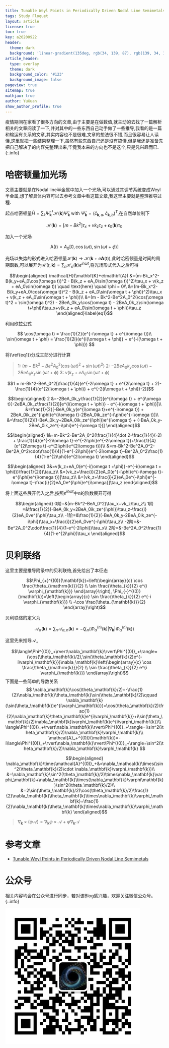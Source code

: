 ```yaml
---
title: Tunable Weyl Points in Periodically Driven Nodal Line Semimetals 内容推导
tags: Study Floquet
layout: article
license: true
toc: true
key: a20200922
header:
  theme: dark
  background: 'linear-gradient(135deg, rgb(34, 139, 87), rgb(139, 34, 139))'
article_header:
  type: overlay
  theme: dark
  background_color: '#123'
  background_image: false
pageview: true
sitemap: true
mathjax: true
author: YuXuan
show_author_profile: true
---
```

疫情期间在家看了很多方向的文章,由于主要是在做数值,就主动的去找了一篇解析相关的文章阅读了一下,并对其中的一些东西自己动手做了一些推导,我看的是一篇和输运有关系的文章,其实内容也不是很难,文章的想法很不错,而且很容易让人读懂,这里就把一些结果整理一下,虽然有些东西自己还是没有搞懂,但是我还是准备先把自己解决了的内容先整理出来,毕竟我本来的方向也不是这个,只是凭兴趣而已.
{:.info}
<!--more-->
# 哈密顿量加光场
文章主要就是在Nodal line半金属中加入一个光场,可以通过其调节系统变成Weyl 半金属,想了解具体内容可以去参考文章中看这篇文章,我这里主要就是整理推导过程.

起点哈密顿量$\hat{H}=\sum_{k} \hat{\Psi}_{\mathbf{k}}^{\dagger} \mathcal{H}(\mathbf{k}) \hat{\Psi}_{\mathbf{k}} \text { with } \hat{\Psi}_{\mathbf{k}}=\left(\hat{c}_{\mathbf{k}, a}, \hat{c}_{\mathbf{k}, b}\right)^{T}$,在自然单位制下

$$\mathcal{H}(\mathbf{k})=\left[m-B k^{2}\right] \tau_{x}+v k_{z} \tau_{z}+\epsilon_{0}(\mathbf{k}) \tau_{0}$$

加入一个光场

$$\mathrm{A}(t)=A_0[0,\cos(\omega t),\sin(\omega t + \phi)]$$

光场以失势的形式进入哈密顿量$\mathcal{H}(\mathbf{k})\rightarrow\mathcal{H}(\mathbf{k}+e\mathbf{A}(t))$,此时哈密顿量是时间的周期函数,可以展开为$\mathcal{H}(t,\mathbf{k})=\sum_n\mathcal{H}_n(\mathbf{k})e^{in\omega t}$,将光场形式代入之后可得

$$\begin{aligned}
\mathcal{H}(\mathbf{K}+e\mathbf{A}) &=(m-Bk_x^2-B(k_y+eA_0\cos(\omega t))^2 - B(k_z + eA_0\sin(\omega t))^2)\tau_x + v(k_z + eA_0\sin(\omega t)) \quad \text{here} \quad \phi = 0\\
&=(m-Bk_x^2-B(k_y+eA_0\cos(\omega t))^2 - B(k_z + eA_0\sin(\omega t + \phi))^2)\tau_x + v(k_z + eA_0\sin(\omega t + \phi))\\
&=(m - Bk^2-Be^2A_0^2(\cos(\omega t)^2 + \sin(\omega t)^2) - 2BeA_0k_y\cos(\omega t) - 2BeA_0k_z\sin(\omega t+\phi))\tau_x+v(k_z + eA_0\sin(\omega t + \phi))\tau_z
\end{aligned}\label{eq1}$$

利用欧拉公式

$$
\cos(\omega t) = \frac{1}{2}(e^{-i\omega t} + e^{i\omega t})\\
\sin(\omega t + \phi) = \frac{1}{2i}(e^{i(\omega t + \phi)} + e^{-i(\omega t + \phi)})
$$

将(\ref{eq1})分成三部分进行计算
>1: $(m - Bk^2-Be^2A_0^2(\cos(\omega t)^2 + \sin(\omega t)^2)$
>2: $- 2BeA_0k_y\cos(\omega t) - 2BeA_0k_z\sin(\omega t+\phi)$
>3: $v(k_z + eA_0\sin(\omega t + \phi)$

$$1 = m-Bk^2-BeA_0^2[\frac{1}{4}(e^{-2i\omega t} + e^{2i\omega t} + 2)- \frac{1}{4}(e^{2(i\omega t + \phi)} + e^{-2(i\omega t + \phi)}-2)]$$

$$\begin{aligned}
2 &=-2BeA_0k_y\frac{1}{2}[e^{i\omega t} + e^{i\omega t}]-2eBA_0k_z\frac{1}{2i}[e^{i(\omega t + \phi)} - e^{-i(\omega t + \phi)}]\\
&=\frac{1}{2}[-BeA_0k_y(e^{i\omega t}+e^{-i\omega t}) + 2BeA_0ik_ze^{i\phi}e^{i\omega t}-2BeA_0ik_ze^{-i\phi}e^{-i\omega t}]\\
&=\frac{1}{2}[(-BeA_0k_y+2BeA_0ik_ze^{i\phi})e^{i\omega t} + (-BeA_0k_y-2BeA_0ik_ze^{-i\phi}e^{-i\omega t})]
\end{aligned}$$

$$\begin{aligned}
1&=m-Bk^2-Be^2A_0^2(\frac{1}{4}\dot 2-\frac{1}{4}(-2) + \frac{1}{4}(e^{-2i\omega t}-e^{-2i\phi}e^{-2i\omega t})+\frac{1}{4}(e^{2i\omega t}-e^{2i\phi}e^{2i\omega t}))\\
&=m-Bk^2-Be^2A_0^2-Be^2A_0^2\cdot\frac{1}{4}(1-e^{-2i\phi})e^{-2i\omega t}-Be^2A_0^2\frac{1}{4}(1-e^{2i\phi})e^{2i\omega t}
\end{aligned}$$

$$\begin{aligned}
3&=v(k_z+eA_0(e^{-i(\omega t +\phi)}-e^{-i(\omega t + \phi)})\frac{1}{2i})\tau_z\\
&=[vk_z+\frac{i}{2}eA_0(e^{-i\phi}e^{-i\omega t}-e^{i\phi}e^{i\omega t})]\tau_z\\
&=[vk_z+\frac{i}{2}eA_0e^{-i\phi}e^{-i\omega t}-\frac{i}{2}eA_0e^{i\phi}e^{i\omega}]\tau_z
\end{aligned}$$

将上面这些展开代入之后,按照$e^{in\omega t}$中n的阶数展开可得

$$\begin{aligned}
0阶=&(m-Bk^2-BeA_0^2)\tau_x+vk_z\tau_z\\
1阶=&\frac{1}{2}(-BeA_0k_y+2BeA_0ik_ze^{i\phi})\tau_z-\frac{i}{2}eA_0ve^{i\phi}\tau_z\\
-1阶=&\frac{1}{2}(-BeA_0k_y-2BeA_0ik_ze^{-i\phi})\tau_x+\frac{i}{2}eA_0ve^{-i\phi}\tau_z\\
-2阶=&-Be^2A_0^2\cdot\frac{1}{4}(1-e^{-2i\phi})\tau_x\\
2阶=&-Be^2A_0^2\frac{1}{4}(1-e^{2i\phi})\tau_x
\end{aligned}$$

# 贝利联络
这里主要是推导附录中的贝利联络,首先给出了本征态

$$\Phi_{+}^{(0)}(\mathbf{k})=\left(\begin{array}{c}
\cos \frac{\theta_{\mathrm{k}}}{2} \\
\sin \frac{\theta_{k}}{2} e^{i \varphi_{\mathbf{k}}}
\end{array}\right), \Phi_{-}^{(0)}(\mathbf{k})=\left(\begin{array}{c}
\sin \frac{\theta_{k}}{2} e^{-i \varphi_{\mathbf{k}}} \\
-\cos \frac{\theta_{\mathbf{k}}}{2}
\end{array}\right)$$

贝利联络的定义为

$$\mathcal{A}_{\alpha}(\mathbf{k})=\sum_{n} \mathcal{A}_{\alpha, n}(\mathbf{k})=-i \sum_{n}\left\langle\Phi_{\alpha}^{(n)}(\mathbf{k})\left|\nabla_{\mathbf{k}}\right| \Phi_{\alpha}^{(n)}(\mathbf{k})\right\rangle$$

这里先来推导$\mathcal{A}_{+}$

$$\langle\Phi^{(0)}_+\rvert\nabla_\mathbf{k}\rvert\Phi^{(0)}_+\rangle=(\cos(\theta_\mathbf{k}/2),\sin(\theta_\mathbf{k}/2)e^{-i\varphi_\mathbf{k}})\nabla_\mathbf{k}\left(\begin{array}{c}
\cos \frac{\theta_{\mathrm{k}}}{2} \\
\sin \frac{\theta_{k}}{2} e^{i \varphi_{\mathbf{k}}}
\end{array}\right)$$
下面是一些简单的导数关系
$$
\nabla_\mathbf{k}\cos(\theta_\mathbf{k}/2)=-\frac{1}{2}\nabla_\mathbf{k}\theta_\mathbf{k}\sin(\theta_\mathbf{k}/2)\qquad \nabla_\mathbf{k}(\sin(\theta_\mathbf{k})e^{i\varphi_\mathbf{k}})=\cos(\theta_\mathbf{k}/2)\frac{1}{2}\nabla_\mathbf{k}\theta_\mathbf{k}e^{i\varphi_\mathbf{k}}+i\sin(\theta_\mathbf{k}/2)\nabla_\mathbf{k}\varphi_\mathbf{k}e^{i\varphi_\mathbf{k}}\\
\langle\Phi^{(0)}_+\rvert\nabla_\mathbf{k}\rvert\Phi^{(0)}_+\rangle=i\sin^2(\theta_\mathbf{k}/2)\nabla_\mathbf{k}\varphi_\mathbf{k}\\
\mathcal{A}_+^{(0)}(\mathbf{k})=-i\langle\Phi^{(0)}_+\rvert\nabla_\mathbf{k}\rvert\Phi^{(0)}_+\rangle=\sin^2(\theta_\mathbf{k}/2)\nabla_\mathbf{k}\varphi_\mathbf{k}
$$

$$\begin{aligned}
\nabla_\mathbf{k}\times\mathcal{A}^{(0)}_+&=\nabla_\mathcal{k}\times(\sin^2(\theta_\mathbf{k}/2)\cdot  \nabla_\mathbf{k}\varphi_\mathbf{k})\\
&=\nabla_\mathbf{k}\sin^2(\theta_\mathbf{k}/2)\times\nabla_\mathbf{k}\varphi_\mathbf{k}+\nabla_\mathbf{k}\times(\nabla_\mathbf{k}\varphi\mathbf{k})\sin^2(\theta_\mathbf{k}/2)\\
&=2\sin(\theta_\mathbf{k}/2)\cos(\theta_\mathbf{k}/2)\frac{1}{2}\nabla_\mathbf{k}\theta_\mathbf{k}\times\nabla_\mathbf{k}\varphi_\mathbf{k}=\frac{1}{2}\nabla_\mathbf{k}\theta_\mathbf{k}\times\nabla_\mathbf{k}\varphi_\mathbf{k}
\end{aligned}$$

> $\nabla_\mathbf{k}\times(\varphi\mathcal{A})=\nabla_\mathbf{k}\varphi\times \mathcal{A}+\varphi\nabla_\mathbf{k}\mathcal{A}$

# 参考文章
- [Tunable Weyl Points in Periodically Driven Nodal Line Semimetals](https://journals.aps.org/prl/abstract/10.1103/PhysRevLett.117.087402)

# 公众号
相关内容均会在公众号进行同步，若对该Blog感兴趣，欢迎关注微信公众号。
{:.info}

![png](/assets/images/qrcode.jpg)